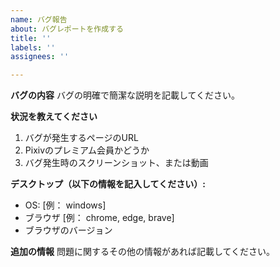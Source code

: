 ```yaml
---
name: バグ報告
about: バグレポートを作成する
title: ''
labels: ''
assignees: ''

---
```


**バグの内容**
バグの明確で簡潔な説明を記載してください。

**状況を教えてください**
1. バグが発生するページのURL
2. Pixivのプレミアム会員かどうか
3. バグ発生時のスクリーンショット、または動画

**デスクトップ（以下の情報を記入してください）:**
 - OS: [例： windows]
 - ブラウザ [例： chrome, edge, brave]
 - ブラウザのバージョン

**追加の情報**
問題に関するその他の情報があれば記載してください。
